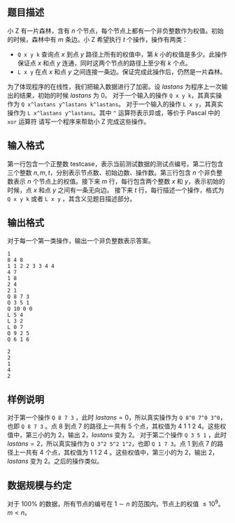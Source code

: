 ## 题目描述

小 Z 有一片森林，含有 $n$ 个节点，每个节点上都有一个非负整数作为权值。初始的时候，森林中有 $m$ 条边。小 Z 希望执行 $t$ 个操作，操作有两类：

- `Q x y k` 查询点 $x$ 到点 $y$ 路径上所有的权值中，第 $k$ 小的权值是多少。此操作保证点 $x$ 和点 $y$ 连通，同时这两个节点的路径上至少有 $k$ 个点。
- `L x y` 在点 $x$ 和点 $y$ 之间连接一条边。保证完成此操作后，仍然是一片森林。

为了体现程序的在线性，我们把输入数据进行了加密。设 $lastans$ 为程序上一次输出的结果，初始的时候 $lastans$ 为 $0$。 对于一个输入的操作 `Q x y k`，其真实操作为 `Q x^lastans y^lastans k^lastans`。 对于一个输入的操作 `L x y`，其真实操作为 `L x^lastans y^lastans`。其中 `^` 运算符表示异或，等价于 Pascal 中的 `xor` 运算符 请写一个程序来帮助小 Z 完成这些操作。

## 输入格式

第一行包含一个正整数 $\mathrm{testcase}$，表示当前测试数据的测试点编号。第二行包含三个整数 $n,m,t$，分别表示节点数、初始边数、操作数。第三行包含 $n$ 个非负整数表示 $n$ 个节点上的权值。接下来 $m$ 行，每行包含两个整数 $x$ 和 $y$，表示初始的时候，点 $x$ 和点 $y$ 之间有一条无向边。 接下来 $t$ 行，每行描述一个操作，格式为  `Q x y k`  或者 `L x y` ，其含义见题目描述部分。

## 输出格式

对于每一个第一类操作，输出一个非负整数表示答案。


```input1
1
8 4 8
1 1 2 2 3 3 4 4
4 7
1 8
2 4
2 1
Q 8 7 3
Q 3 5 1
Q 10 0 0
L 5 4
L 3 2
L 0 7
Q 9 2 5
Q 6 1 6
```


```output1
2 
2
1
4
2
```

## 样例说明

对于第一个操作 `Q 8 7 3` ，此时 $lastans=0$，所以真实操作为 `Q 8^0 7^0 3^0`，也即  `Q 8 7 3` 。点 $8$ 到点 $7$ 的路径上一共有 $5$ 个点，其权值为 $4\ 1\ 1\ 2\ 4$。这些权值中，第三小的为 $2$，输出 $2$，$lastans$ 变为 $2$。 对于第二个操作 `Q 3 5 1` ，此时 $lastans=2$，所以真实操作为 `Q 3^2 5^2 1^2`，也即 `Q 1 7 3`。点 $1$ 到点 $7$ 的路径上一共有 $4$ 个点，其权值为 $1\ 1\ 2\ 4$ 。这些权值中，第三小的为 $2$，输出 $2$，$lastans$ 变为 $2$。之后的操作类似。

## 数据规模与约定

对于 $100\%$ 的数据，所有节点的编号在 $1\sim n$ 的范围内。节点上的权值 $\le 10^9$。$m<n$。


